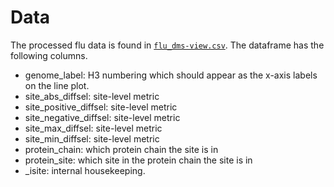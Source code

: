 # Data

The processed flu data is found in [`flu_dms-view.csv`](flu_dms-view.csv).
The dataframe has the following columns.

* genome_label: H3 numbering which should appear as the x-axis labels on the line plot. 	
* site_abs_diffsel: site-level metric  
* site_positive_diffsel: site-level metric  
* site_negative_diffsel: site-level metric  
* site_max_diffsel: site-level metric  
* site_min_diffsel: site-level metric  
* protein_chain: which protein chain the site is in
* protein_site: which site in the protein chain the site is in
* _isite: internal housekeeping. 

